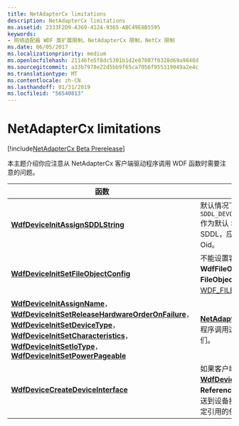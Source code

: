 ```yaml
---
title: NetAdapterCx limitations
description: NetAdapterCx limitations
ms.assetid: 2333F2D9-A369-4124-9365-ABC49E8B5595
keywords:
- 网络适配器 WDF 类扩展限制，NetAdapterCx 限制，NetCx 限制
ms.date: 06/05/2017
ms.localizationpriority: medium
ms.openlocfilehash: 21146fe5f8dc5301b1d2e07807f0328d69a9848d
ms.sourcegitcommit: a33b7978e22d5bb9f65ca7056f955319049a2e4c
ms.translationtype: MT
ms.contentlocale: zh-CN
ms.lasthandoff: 01/31/2019
ms.locfileid: "56540813"
---
```

# <a name="netadaptercx-limitations"></a>NetAdapterCx limitations

[!include[NetAdapterCx Beta Prerelease](../netcx-beta-prerelease.md)]

本主题介绍你应注意从 NetAdapterCx 客户端驱动程序调用 WDF 函数时需要注意的问题。

|函数 | 描述 |
|-|-|
| [**WdfDeviceInitAssignSDDLString**](https://msdn.microsoft.com/library/windows/hardware/ff546035) | 默认情况下[ **NetAdapterDeviceInitConfig** ](https://review.docs.microsoft.com/windows-hardware/drivers/ddi/content/netadapter/nf-netadapter-netadapterdeviceinitconfig)分配`SDDL_DEVOBJ_SYS_ALL_ADM_RWX_WORLD_RW_RES_R`作为默认 SDDL。 如果指定限制性更强的 SDDL，应用程序可能无法向适配器发送查询 Oid。 |
|[**WdfDeviceInitSetFileObjectConfig**](https://msdn.microsoft.com/library/windows/hardware/ff546107)| 不能设置客户端驱动程序**WdfFileObjectWdfCanUseFsContext**中**FileObjectClass**的成员[WDF_FILEOBJECT_CONFIG](https://msdn.microsoft.com/library/windows/hardware/ff551319)。 |
| [**WdfDeviceInitAssignName**](https://msdn.microsoft.com/library/windows/hardware/ff546029)， [ **WdfDeviceInitSetReleaseHardwareOrderOnFailure**](https://msdn.microsoft.com/library/windows/hardware/hh706196)， [ **WdfDeviceInitSetDeviceType**](https://msdn.microsoft.com/library/windows/hardware/ff546090)， [ **WdfDeviceInitSetCharacteristics**](https://msdn.microsoft.com/library/windows/hardware/ff546074)， [ **WdfDeviceInitSetIoType**](https://msdn.microsoft.com/library/windows/hardware/ff546128)， [ **WdfDeviceInitSetPowerPageable**](https://msdn.microsoft.com/library/windows/hardware/ff546766) | [**NetAdapterDeviceInitConfig** ](https://review.docs.microsoft.com/windows-hardware/drivers/ddi/content/netadapter/nf-netadapter-netadapterdeviceinitconfig)代表客户端驱动程序调用这些例程。 客户端驱动程序不应调用它们。
| [**WdfDeviceCreateDeviceInterface**](https://msdn.microsoft.com/library/windows/hardware/ff545935) | 如果客户端驱动程序调用[ **WdfDeviceCreateDeviceInterface** ](https://msdn.microsoft.com/library/windows/hardware/ff545935)与**ReferenceString**参数等于**NULL**，NDIS截获发送到设备接口的 I/O 请求。 若要避免此行为，指定引用的任何字符串。
